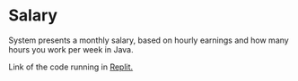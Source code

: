 # Salary
System presents a monthly salary, based on hourly earnings and how many hours you work per week in Java.

Link of the code running in <a href="https://replit.com/@ThomasFrentzel/Salary?v=1">Replit.</a>
